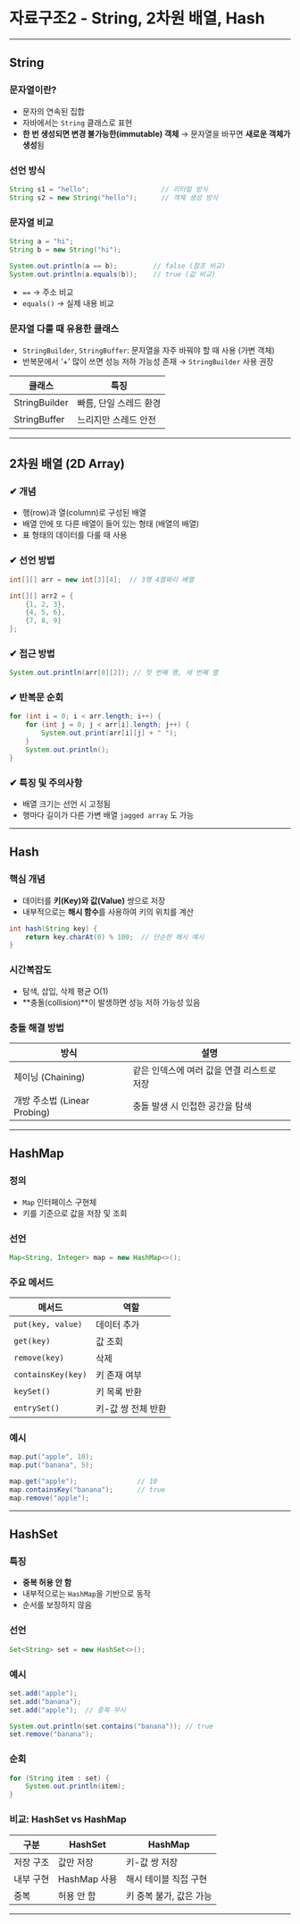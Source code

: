 # 자료구조2 - String, 2차원 배열, Hash

---

## String

### 문자열이란?

- 문자의 연속된 집합
- 자바에서는 `String` 클래스로 표현
- **한 번 생성되면 변경 불가능한(immutable) 객체**
→ 문자열을 바꾸면 **새로운 객체가 생성**됨

### 선언 방식

```java
String s1 = "hello";                  // 리터럴 방식
String s2 = new String("hello");      // 객체 생성 방식
```

### 문자열 비교

```java
String a = "hi";
String b = new String("hi");

System.out.println(a == b);         // false (참조 비교)
System.out.println(a.equals(b));    // true (값 비교)
```

- `==` → 주소 비교
- `equals()` → 실제 내용 비교

### 문자열 다룰 때 유용한 클래스

- `StringBuilder`, `StringBuffer`: 문자열을 자주 바꿔야 할 때 사용 (가변 객체)
- 반복문에서 ‘+’ 많이 쓰면 성능 저하 가능성 존재 → `StringBuilder` 사용 권장

| 클래스 | 특징 |
| --- | --- |
| StringBuilder | 빠름, 단일 스레드 환경 |
| StringBuffer | 느리지만 스레드 안전 |

---

## 2차원 배열 (2D Array)

### ✔ 개념

- 행(row)과 열(column)로 구성된 배열
- 배열 안에 또 다른 배열이 들어 있는 형태 (배열의 배열)
- 표 형태의 데이터를 다룰 때 사용

### ✔ 선언 방법

```java
int[][] arr = new int[3][4];  // 3행 4열짜리 배열

int[][] arr2 = {
    {1, 2, 3},
    {4, 5, 6},
    {7, 8, 9}
};
```

### ✔ 접근 방법

```java
System.out.println(arr[0][2]); // 첫 번째 행, 세 번째 열
```

### ✔ 반복문 순회

```java
for (int i = 0; i < arr.length; i++) {
    for (int j = 0; j < arr[i].length; j++) {
        System.out.print(arr[i][j] + " ");
    }
    System.out.println();
}
```

### ✔ 특징 및 주의사항

- 배열 크기는 선언 시 고정됨
- 행마다 길이가 다른 가변 배열 `jagged array` 도 가능

---

## Hash

### 핵심 개념

- 데이터를 **키(Key)와 값(Value)** 쌍으로 저장
- 내부적으로는 **해시 함수**를 사용하여 키의 위치를 계산

```java
int hash(String key) {
    return key.charAt(0) % 100;  // 단순한 해시 예시
}
```

### 시간복잡도

- 탐색, 삽입, 삭제 평균 O(1)
- **충돌(collision)**이 발생하면 성능 저하 가능성 있음

### 충돌 해결 방법

| 방식 | 설명 |
| --- | --- |
| 체이닝 (Chaining) | 같은 인덱스에 여러 값을 연결 리스트로 저장 |
| 개방 주소법 (Linear Probing) | 충돌 발생 시 인접한 공간을 탐색 |

---

## HashMap

### 정의

- `Map` 인터페이스 구현체
- 키를 기준으로 값을 저장 및 조회

### 선언

```java
Map<String, Integer> map = new HashMap<>();
```

### 주요 메서드

| 메서드 | 역할 |
| --- | --- |
| `put(key, value)` | 데이터 추가 |
| `get(key)` | 값 조회 |
| `remove(key)` | 삭제 |
| `containsKey(key)` | 키 존재 여부 |
| `keySet()` | 키 목록 반환 |
| `entrySet()` | 키-값 쌍 전체 반환 |

### 예시

```java
map.put("apple", 10);
map.put("banana", 5);

map.get("apple");               // 10
map.containsKey("banana");      // true
map.remove("apple");
```

---

## HashSet

### 특징

- **중복 허용 안 함**
- 내부적으로는 `HashMap`을 기반으로 동작
- 순서를 보장하지 않음

### 선언

```java
Set<String> set = new HashSet<>();
```

### 예시

```java
set.add("apple");
set.add("banana");
set.add("apple");  // 중복 무시

System.out.println(set.contains("banana")); // true
set.remove("banana");
```

### 순회

```java
for (String item : set) {
    System.out.println(item);
}
```

### 비교: HashSet vs HashMap

| 구분 | HashSet | HashMap |
| --- | --- | --- |
| 저장 구조 | 값만 저장 | 키-값 쌍 저장 |
| 내부 구현 | HashMap 사용 | 해시 테이블 직접 구현 |
| 중복 | 허용 안 함 | 키 중복 불가, 값은 가능 |

---
